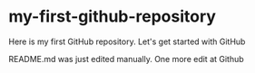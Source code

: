 # my-first-github-repository
Here is my first GitHub repository. Let's get started with GitHub

README.md was just edited manually. One more edit at Github
